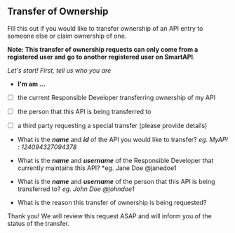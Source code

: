 

## Transfer of Ownership

Fill this out if you would like to transfer ownership of an API entry to someone else or claim ownership of one.

**Note: This transfer of ownership requests can only come from a registered user and go to another registered user on SmartAPI**.

  


*Let's start! First, tell us who you are*

* **I'm am ...**

- [ ] the current Responsible Developer transferring ownership of my API

- [ ] the person that this API is being transferred to

- [ ] a third party requesting a special transfer (please provide details)

  

* What is the ***name*** and ***id*** of the API you would like to transfer? *eg. MyAPI : 124094327094378*

  
  

* What is the ***name*** and ***username*** of the Responsible Developer that currently maintains this API? *eg. Jane Doe @janedoe1

  
  

* What is the ***name*** and ***username*** of the person that this API is being transferred to? *eg. John Doe @johndoe1*

  
  

* What is the reason this transfer of ownership is being requested?

  
  

Thank you! We will review this request ASAP and will inform you of the status of the transfer. 